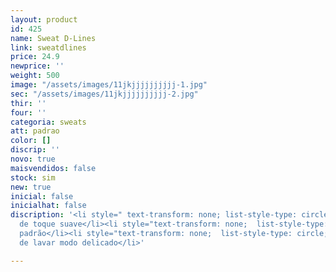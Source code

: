 ```yaml
---
layout: product
id: 425
name: Sweat D-Lines
link: sweatdlines
price: 24.9
newprice: ''
weight: 500
image: "/assets/images/11jkjjjjjjjjjj-1.jpg"
sec: "/assets/images/11jkjjjjjjjjjj-2.jpg"
thir: ''
four: ''
categoria: sweats
att: padrao
color: []
discrip: ''
novo: true
maisvendidos: false
stock: sim
new: true
inicial: false
inicialhat: false
discription: '<li style=" text-transform: none; list-style-type: circle; ">Tecido
  de toque suave</li><li style="text-transform: none;  list-style-type: circle; ">Sweat
  padrão</li><li style="text-transform: none;  list-style-type: circle; ">Máquina
  de lavar modo delicado</li>'

---
```

